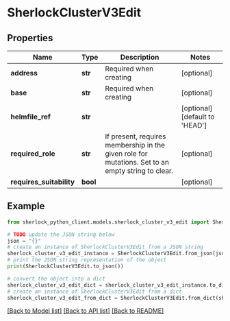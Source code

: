 # SherlockClusterV3Edit


## Properties

Name | Type | Description | Notes
------------ | ------------- | ------------- | -------------
**address** | **str** | Required when creating | [optional] 
**base** | **str** | Required when creating | [optional] 
**helmfile_ref** | **str** |  | [optional] [default to 'HEAD']
**required_role** | **str** | If present, requires membership in the given role for mutations. Set to an empty string to clear. | [optional] 
**requires_suitability** | **bool** |  | [optional] 

## Example

```python
from sherlock_python_client.models.sherlock_cluster_v3_edit import SherlockClusterV3Edit

# TODO update the JSON string below
json = "{}"
# create an instance of SherlockClusterV3Edit from a JSON string
sherlock_cluster_v3_edit_instance = SherlockClusterV3Edit.from_json(json)
# print the JSON string representation of the object
print(SherlockClusterV3Edit.to_json())

# convert the object into a dict
sherlock_cluster_v3_edit_dict = sherlock_cluster_v3_edit_instance.to_dict()
# create an instance of SherlockClusterV3Edit from a dict
sherlock_cluster_v3_edit_from_dict = SherlockClusterV3Edit.from_dict(sherlock_cluster_v3_edit_dict)
```
[[Back to Model list]](../README.md#documentation-for-models) [[Back to API list]](../README.md#documentation-for-api-endpoints) [[Back to README]](../README.md)


